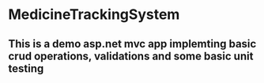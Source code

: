 # MedicineTrackingSystem

## This is a demo asp.net mvc app implemting basic crud operations, validations and some basic unit testing
